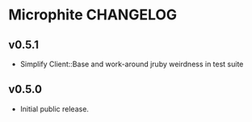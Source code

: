 Microphite CHANGELOG
====================

v0.5.1
------
- Simplify Client::Base and work-around jruby weirdness in test suite

v0.5.0
------
- Initial public release.
